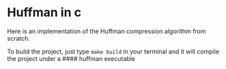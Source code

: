 # Huffman in c

Here is an implementation of the Huffman compression algorithm from scratch.

To build the project, just type `make build` in your terminal and it will compile the project under a #### huffman executable
